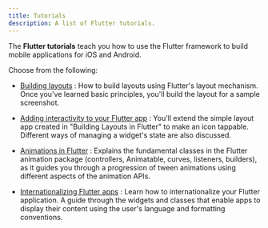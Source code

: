 ```yaml
---
title: Tutorials
description: A list of Flutter tutorials.
---
```


The **Flutter tutorials** teach you how to use the Flutter framework to
build mobile applications for iOS and Android.

Choose from the following:

* [Building layouts]({{site.url}}/ui/layout/tutorial)
: How to build layouts using Flutter's layout mechanism. Once you've learned
  basic principles, you'll build the layout for a sample screenshot.

* [Adding interactivity to your Flutter app]({{site.url}}/ui/interactive)
: You'll extend the simple layout app created in
  "Building Layouts in Flutter" to make an icon tappable.
  Different ways of managing a widget's state are also discussed.

* [Animations in Flutter]({{site.url}}/ui/animations/tutorial)
: Explains the fundamental classes in the Flutter animation package
  (controllers, Animatable, curves, listeners, builders),
  as it guides you through a progression of tween animations using
  different aspects of the animation APIs.

* [Internationalizing Flutter apps]({{site.url}}/accessibility-and-localization/internationalization)
: Learn how to internationalize your Flutter application. A guide through
  the widgets and classes that enable apps to display their
  content using the user's language and formatting conventions.
